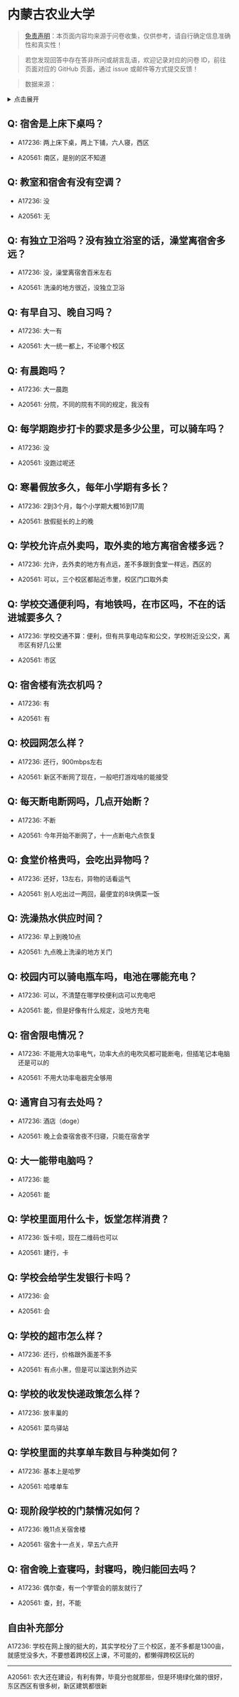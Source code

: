 # 内蒙古农业大学

> [免责声明](https://colleges.chat/#_3)：本页面内容均来源于问卷收集，仅供参考，请自行确定信息准确性和真实性！

> 若您发现回答中存在答非所问或胡言乱语，欢迎记录对应的问卷 ID，前往页面对应的 GitHub 页面，通过 issue 或邮件等方式提交反馈！

> 数据来源：

<details><summary>点击展开</summary>
<ul>
<li>A17236: 匿名 (2023 年 05 月)</li>
<li>A20561: 匿名 (2023 年 07 月)</li>
</ul>
</details>

## Q: 宿舍是上床下桌吗？

- A17236: 两上床下桌，两上下铺，六人寝，西区

- A20561: 南区，是别的区不知道

## Q: 教室和宿舍有没有空调？

- A17236: 没

- A20561: 无

## Q: 有独立卫浴吗？没有独立浴室的话，澡堂离宿舍多远？

- A17236: 没，澡堂离宿舍百米左右

- A20561: 洗澡的地方很近，没独立卫浴

## Q: 有早自习、晚自习吗？

- A17236: 大一有

- A20561: 大一统一都上，不论哪个校区

## Q: 有晨跑吗？

- A17236: 大一晨跑

- A20561: 分院，不同的院有不同的规定，我没有

## Q: 每学期跑步打卡的要求是多少公里，可以骑车吗？

- A17236: 没

- A20561: 没跑过呢还

## Q: 寒暑假放多久，每年小学期有多长？

- A17236: 2到3个月，每个小学期大概16到17周

- A20561: 放假挺长的上的晚

## Q: 学校允许点外卖吗，取外卖的地方离宿舍楼多远？

- A17236: 允许，去外卖的地方有点远，差不多跟到食堂一样远，西区的

- A20561: 可以，三个校区都贴近市里，校区门口取外卖

## Q: 学校交通便利吗，有地铁吗，在市区吗，不在的话进城要多久？

- A17236: 学校交通不算：便利，但有共享电动车和公交，学校附近没公交，离市区有好几公里

- A20561: 市区

## Q: 宿舍楼有洗衣机吗？

- A17236: 有

- A20561: 有

## Q: 校园网怎么样？

- A17236: 还行，900mbps左右

- A20561: 新区不断网了现在，一般吧打游戏啥的能接受

## Q: 每天断电断网吗，几点开始断？

- A17236: 不断

- A20561: 今年开始不断网了，十一点断电六点恢复

## Q: 食堂价格贵吗，会吃出异物吗？

- A17236: 还好，13左右，异物的话看运气

- A20561: 别人吃出过一两回，最便宜的8块俩菜一饭

## Q: 洗澡热水供应时间？

- A17236: 早上到晚10点

- A20561: 九点晚上洗澡的地方关门

## Q: 校园内可以骑电瓶车吗，电池在哪能充电？

- A17236: 可以，不清楚在哪学校便利店可以充电吧

- A20561: 能，但是好像有什么规定，没地方充电

## Q: 宿舍限电情况？

- A17236: 不能用大功率电气，功率大点的电吹风都可能断电，但插笔记本电脑还是可以的

- A20561: 不用大功率电器完全够用

## Q: 通宵自习有去处吗？

- A17236: 酒店（doge）

- A20561: 晚上会查宿舍夜不归寝，只能在宿舍学

## Q: 大一能带电脑吗？

- A17236: 能

- A20561: 能

## Q: 学校里面用什么卡，饭堂怎样消费？

- A17236: 饭卡呗，现在二维码也可以

- A20561: 建行，卡

## Q: 学校会给学生发银行卡吗？

- A17236: 会

- A20561: 会

## Q: 学校的超市怎么样？

- A17236: 还行，价格跟外面差不多

- A20561: 有点小黑，但是可以溜达到外边买

## Q: 学校的收发快递政策怎么样？

- A17236: 放丰巢的

- A20561: 菜鸟驿站

## Q: 学校里面的共享单车数目与种类如何？

- A17236: 基本上是哈罗

- A20561: 哈喽单车

## Q: 现阶段学校的门禁情况如何？

- A17236: 晚11点关宿舍楼

- A20561: 宿舍十一点关，早五六点开

## Q: 宿舍晚上查寝吗，封寝吗，晚归能回去吗？

- A17236: 偶尔查，有一个学管会的朋友就行了

- A20561: 查，封，不能

## 自由补充部分

A17236: 学校在网上搜的挺大的，其实学校分了三个校区，差不多都是1300亩，就感觉没多大，不要想着跨校区上课，不可能的，都懒得跨校区玩的

***

A20561: 农大还在建设，有利有弊，毕竟分也就那些，但是环境绿化做的很好，东区西区有很多树，新区建筑都很新